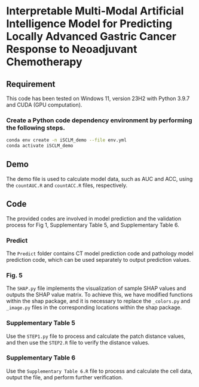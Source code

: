 # Interpretable Multi-Modal Artificial Intelligence Model for Predicting Locally Advanced Gastric Cancer Response to Neoadjuvant Chemotherapy

## Requirement
This code has been tested on Windows 11, version 23H2 with Python 3.9.7 and CUDA (GPU computation).

### Create a Python code dependency environment by performing the following steps.
```bash
conda env create -n iSCLM_demo --file env.yml
conda activate iSCLM_demo
```

## Demo
The demo file is used to calculate model data, such as AUC and ACC, using the `countAUC.R` and `countACC.R` files, respectively.

## Code
The provided codes are involved in model prediction and the validation process for Fig 1, Supplementary Table 5, and Supplementary Table 6.

### Predict
The `Predict` folder contains CT model prediction code and pathology model prediction code, which can be used separately to output prediction values.

### Fig. 5
The `SHAP.py` file implements the visualization of sample SHAP values and outputs the SHAP value matrix. To achieve this, we have modified functions within the shap package, and it is necessary to replace the `_colors.py` and `_image.py` files in the corresponding locations within the shap package.

### Supplementary Table 5
Use the `STEP1.py` file to process and calculate the patch distance values, and then use the `STEP2.R` file to verify the distance values.

### Supplementary Table 6
Use the `Supplementary Table 6.R` file to process and calculate the cell data, output the file, and perform further verification.
